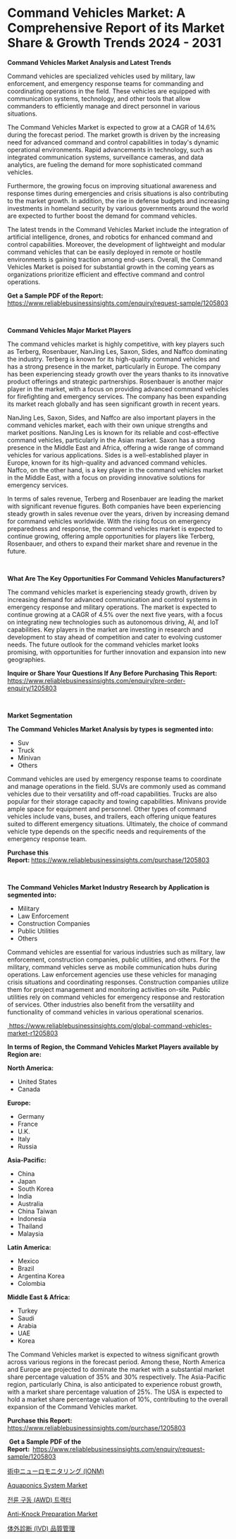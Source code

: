 <p><h1>Command Vehicles Market: A Comprehensive Report of its Market Share & Growth Trends 2024 - 2031</h1></p><p><strong>Command Vehicles Market Analysis and Latest Trends</strong></p>
<p><p>Command vehicles are specialized vehicles used by military, law enforcement, and emergency response teams for commanding and coordinating operations in the field. These vehicles are equipped with communication systems, technology, and other tools that allow commanders to efficiently manage and direct personnel in various situations.</p><p>The Command Vehicles Market is expected to grow at a CAGR of 14.6% during the forecast period. The market growth is driven by the increasing need for advanced command and control capabilities in today's dynamic operational environments. Rapid advancements in technology, such as integrated communication systems, surveillance cameras, and data analytics, are fueling the demand for more sophisticated command vehicles.</p><p>Furthermore, the growing focus on improving situational awareness and response times during emergencies and crisis situations is also contributing to the market growth. In addition, the rise in defense budgets and increasing investments in homeland security by various governments around the world are expected to further boost the demand for command vehicles.</p><p>The latest trends in the Command Vehicles Market include the integration of artificial intelligence, drones, and robotics for enhanced command and control capabilities. Moreover, the development of lightweight and modular command vehicles that can be easily deployed in remote or hostile environments is gaining traction among end-users. Overall, the Command Vehicles Market is poised for substantial growth in the coming years as organizations prioritize efficient and effective command and control operations.</p></p>
<p><strong>Get a Sample PDF of the Report:&nbsp;</strong> <a href="https://www.reliablebusinessinsights.com/enquiry/request-sample/1205803">https://www.reliablebusinessinsights.com/enquiry/request-sample/1205803</a></p>
<p>&nbsp;</p>
<p><strong>Command Vehicles Major Market Players</strong></p>
<p><p>The command vehicles market is highly competitive, with key players such as Terberg, Rosenbauer, NanJing Les, Saxon, Sides, and Naffco dominating the industry. Terberg is known for its high-quality command vehicles and has a strong presence in the market, particularly in Europe. The company has been experiencing steady growth over the years thanks to its innovative product offerings and strategic partnerships. Rosenbauer is another major player in the market, with a focus on providing advanced command vehicles for firefighting and emergency services. The company has been expanding its market reach globally and has seen significant growth in recent years.</p><p>NanJing Les, Saxon, Sides, and Naffco are also important players in the command vehicles market, each with their own unique strengths and market positions. NanJing Les is known for its reliable and cost-effective command vehicles, particularly in the Asian market. Saxon has a strong presence in the Middle East and Africa, offering a wide range of command vehicles for various applications. Sides is a well-established player in Europe, known for its high-quality and advanced command vehicles. Naffco, on the other hand, is a key player in the command vehicles market in the Middle East, with a focus on providing innovative solutions for emergency services.</p><p>In terms of sales revenue, Terberg and Rosenbauer are leading the market with significant revenue figures. Both companies have been experiencing steady growth in sales revenue over the years, driven by increasing demand for command vehicles worldwide. With the rising focus on emergency preparedness and response, the command vehicles market is expected to continue growing, offering ample opportunities for players like Terberg, Rosenbauer, and others to expand their market share and revenue in the future.</p></p>
<p>&nbsp;</p>
<p><strong>What Are The Key Opportunities For Command Vehicles Manufacturers?</strong></p>
<p><p>The command vehicles market is experiencing steady growth, driven by increasing demand for advanced communication and control systems in emergency response and military operations. The market is expected to continue growing at a CAGR of 4.5% over the next five years, with a focus on integrating new technologies such as autonomous driving, AI, and IoT capabilities. Key players in the market are investing in research and development to stay ahead of competition and cater to evolving customer needs. The future outlook for the command vehicles market looks promising, with opportunities for further innovation and expansion into new geographies.</p></p>
<p><strong>Inquire or Share Your Questions If Any Before Purchasing This Report:</strong> <a href="https://www.reliablebusinessinsights.com/enquiry/pre-order-enquiry/1205803">https://www.reliablebusinessinsights.com/enquiry/pre-order-enquiry/1205803</a></p>
<p>&nbsp;</p>
<p><strong>Market Segmentation</strong></p>
<p><strong>The Command Vehicles Market Analysis by types is segmented into:</strong></p>
<p><ul><li>Suv</li><li>Truck</li><li>Minivan</li><li>Others</li></ul></p>
<p><p>Command vehicles are used by emergency response teams to coordinate and manage operations in the field. SUVs are commonly used as command vehicles due to their versatility and off-road capabilities. Trucks are also popular for their storage capacity and towing capabilities. Minivans provide ample space for equipment and personnel. Other types of command vehicles include vans, buses, and trailers, each offering unique features suited to different emergency situations. Ultimately, the choice of command vehicle type depends on the specific needs and requirements of the emergency response team.</p></p>
<p><strong>Purchase this Report:&nbsp;</strong><a href="https://www.reliablebusinessinsights.com/purchase/1205803">https://www.reliablebusinessinsights.com/purchase/1205803</a></p>
<p>&nbsp;</p>
<p><strong>The Command Vehicles Market Industry Research by Application is segmented into:</strong></p>
<p><ul><li>Military</li><li>Law Enforcement</li><li>Construction Companies</li><li>Public Utilities</li><li>Others</li></ul></p>
<p><p>Command vehicles are essential for various industries such as military, law enforcement, construction companies, public utilities, and others. For the military, command vehicles serve as mobile communication hubs during operations. Law enforcement agencies use these vehicles for managing crisis situations and coordinating responses. Construction companies utilize them for project management and monitoring activities on-site. Public utilities rely on command vehicles for emergency response and restoration of services. Other industries also benefit from the versatility and functionality of command vehicles in various operational scenarios.</p></p>
<p><a href="https://www.reliablebusinessinsights.com/global-command-vehicles-market-r1205803">&nbsp;https://www.reliablebusinessinsights.com/global-command-vehicles-market-r1205803</a></p>
<p><strong>In terms of Region, the Command Vehicles Market Players available by Region are:</strong></p>
<p>
    <p> <strong> North America: </strong>
        <ul>
            <li>United States</li>
            <li>Canada</li>
        </ul>
        </p> 
    <p> <strong> Europe: </strong>
        <ul>
            <li>Germany</li>
            <li>France</li>
            <li>U.K.</li>
            <li>Italy</li>
            <li>Russia</li>
        </ul>
        </p> 
    <p> <strong> Asia-Pacific: </strong>
        <ul>
            <li>China</li>
            <li>Japan</li>
            <li>South Korea</li>
            <li>India</li>
            <li>Australia</li>
            <li>China Taiwan</li>
            <li>Indonesia</li>
            <li>Thailand</li>
            <li>Malaysia</li>
        </ul>
        </p> 
    <p> <strong> Latin America: </strong>
        <ul>
            <li>Mexico</li>
            <li>Brazil</li>
            <li>Argentina Korea</li>
            <li>Colombia</li>
        </ul>
        </p> 
    <p> <strong> Middle East & Africa: </strong>
        <ul>
            <li>Turkey</li>
            <li>Saudi</li>
            <li>Arabia</li>
            <li>UAE</li>
            <li>Korea</li>
        </ul>
    </p>
    </p>
<p><p>The Command Vehicles market is expected to witness significant growth across various regions in the forecast period. Among these, North America and Europe are projected to dominate the market with a substantial market share percentage valuation of 35% and 30% respectively. The Asia-Pacific region, particularly China, is also anticipated to experience robust growth, with a market share percentage valuation of 25%. The USA is expected to hold a market share percentage valuation of 10%, contributing to the overall expansion of the Command Vehicles market.</p></p>
<p><strong>Purchase this Report: </strong><a href="https://www.reliablebusinessinsights.com/purchase/1205803">https://www.reliablebusinessinsights.com/purchase/1205803</a></p>
<p>&nbsp;<strong>Get a Sample PDF of the Report:&nbsp;&nbsp;</strong><a href="https://www.reliablebusinessinsights.com/enquiry/request-sample/1205803">https://www.reliablebusinessinsights.com/enquiry/request-sample/1205803</a></p>
<p><strong></strong></p>
<p><p><a href="https://github.com/zjkmgcs938405/Market-Research-Report-List-2/blob/main/2351179121589.md">術中ニューロモニタリング (IONM)</a></p><p><a href="https://github.com/emnqcawl19/Market-Research-Report-List-1/blob/main/aquaponics-system-market.md">Aquaponics System Market</a></p><p><a href="https://github.com/nicholasellison0076890/Market-Research-Report-List-1/blob/main/7413409113553.md">전륜 구동 (AWD) 트랙터</a></p><p><a href="https://github.com/shahriarnajimjoy333/Market-Research-Report-List-1/blob/main/anti-knock-preparation-market.md">Anti-Knock Preparation Market</a></p><p><a href="https://github.com/mohamedbakry57/Market-Research-Report-List-4/blob/main/4274938121588.md">体外診断 (IVD) 品質管理</a></p></p>